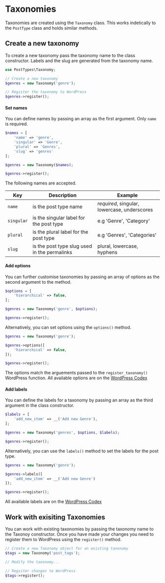 # Taxonomies

Taxonomies are created using the `Taxonomy` class. This works indetically to the `PostType` class and holds similar methods.

## Create a new taxonomy

To create a new taxonomy pass the taxonomy name to the class constructor. Labels and the slug are generated from the taxonomy name.

```php
use PostTypes\Taxonomy;

// Create a new taxonomy
$genres = new Taxonomy('genre');

// Register the taxonomy to WordPress
$genres->register();
```

#### Set names

You can define names by passing an array as the first argument. Only `name` is required.

```php
$names = [
    'name' => 'genre',
    'singular' => 'Genre',
    'plural' => 'Genres',
    'slug' => 'genres'
];

$genres = new Taxonomy($names);

$genres->register();
```

The following names are accepted.

| Key | Description | Example |
| --- | --- | --- |
| `name` | is the post type name | *required*, singular, lowercase, underscores |
| `singular` | is the singular label for the post type | e.g 'Genre', 'Category' |
| `plural` | is the plural label for the post type | e.g 'Genres', 'Categories' |
| `slug` | is the post type slug used in the permalinks | plural, lowercase, hyphens |

#### Add options

You can further customise taxonomies by passing an array of options as the second argument to the method.

```php
$options = [
    'hierarchical' => false,
];

$genres = new Taxonomy('genre', $options);

$genres->register();
```

Alternatively, you can set options using the `options()` method.

```php
$genres = new Taxonomy('genre');

$genres->options([
    'hierarchical' => false,
]);

$genres->register();
```

The options match the arguements passed to the `register_taxonomy()` WordPress function. All available options are on the [WordPress Codex](https://codex.wordpress.org/Function_Reference/register_taxonomy#Arguments)

#### Add labels

You can define the labels for a taxonomy by passing an array as the third argument in the class constructor.

```php
$labels = [
    'add_new_item' => __('Add new Genre'),
];

$genres = new Taxonomy('genres', $options, $labels);

$genres->register();
```

Alternatively, you can use the `labels()` method to set the labels for the post type.

```php
$genres = new Taxonomy('genre');

$genres->labels([
    'add_new_item' => __('Add new Genre')
]);

$genres->register();
```

All available labels are on the [WordPress Codex](https://codex.wordpress.org/Function_Reference/register_taxonomy)

## Work with exisiting Taxonomies

You can work with existing taxonomies by passing the taxonomy name to the Taxonoy constructor. Once you have made your changes you need to register them to WordPress using the `register()` method.

```php
// Create a new Taxonomy object for an existing taxonomy
$tags = new Taxonomy('post_tags');

// Modify the taxonomy...

// Regsiter changes to WordPress
$tags->register();
```
